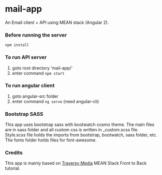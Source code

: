 # mail-app
An Email client + API using MEAN stack (Angular 2).

### Before running the server
`npm install`

### To run API server
1. goto root directory 'mail-app/'
2. enter command `npm start`

### To run angular client
1. goto angular-src folder
2. enter command `ng serve` (need angular-cli)

### Bootstrap SASS
This app uses bootstrap sass with bootwatch cosmo theme. The main files are in sass folder and all custom css is written in _custom.scss file. Style.scss file holds the imports from bootstrap, bootwatch, sass folder, etc. The fonts folder holds files for font-awesome.

### Credits
This app is mainly based on [Traversy Media](https://www.youtube.com/channel/UC29ju8bIPH5as8OGnQzwJyA) MEAN Stack Front to Back tutorial.
